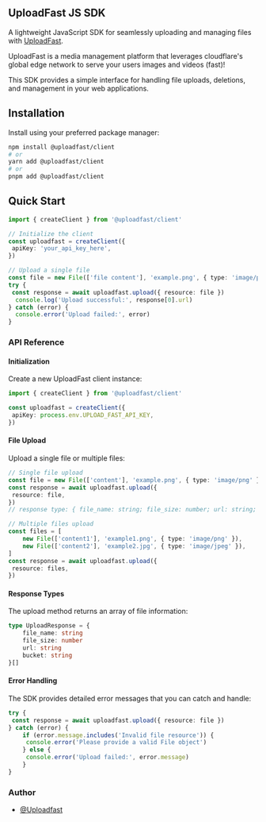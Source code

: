 ## UploadFast JS SDK

A lightweight JavaScript SDK for seamlessly uploading and managing files with
[UploadFast](https://www.uploadfast.dev).

UploadFast is a media management platform that leverages cloudflare's global edge network to serve
your users images and videos (fast)!

This SDK provides a simple interface for handling file uploads, deletions, and management in your
web applications.

## Installation

Install using your preferred package manager:

```bash
npm install @uploadfast/client
# or
yarn add @uploadfast/client
# or
pnpm add @uploadfast/client
```

## Quick Start

```typescript
import { createClient } from '@uploadfast/client'

// Initialize the client
const uploadfast = createClient({
 apiKey: 'your_api_key_here',
})

// Upload a single file
const file = new File(['file content'], 'example.png', { type: 'image/png' })
try {
 const response = await uploadfast.upload({ resource: file })
  console.log('Upload successful:', response[0].url)
} catch (error) {
  console.error('Upload failed:', error)
}
```

### API Reference

#### Initialization

Create a new UploadFast client instance:

```typescript
import { createClient } from '@uploadfast/client'

const uploadfast = createClient({
 apiKey: process.env.UPLOAD_FAST_API_KEY,
})
```

#### File Upload

Upload a single file or multiple files:

```typescript
// Single file upload
const file = new File(['content'], 'example.png', { type: 'image/png' })
const response = await uploadfast.upload({
 resource: file,
})
// response type: { file_name: string; file_size: number; url: string; bucket: string; }[]

// Multiple files upload
const files = [
	new File(['content1'], 'example1.png', { type: 'image/png' }),
	new File(['content2'], 'example2.jpg', { type: 'image/jpeg' }),
]
const response = await uploadfast.upload({
 resource: files,
})
```

#### Response Types

The upload method returns an array of file information:

```typescript
type UploadResponse = {
	file_name: string
	file_size: number
	url: string
	bucket: string
}[]
```

#### Error Handling

The SDK provides detailed error messages that you can catch and handle:

```typescript
try {
 const response = await uploadfast.upload({ resource: file })
} catch (error) {
	if (error.message.includes('Invalid file resource')) {
	 console.error('Please provide a valid File object')
	} else {
	 console.error('Upload failed:', error.message)
	}
}
```

### Author

- [@Uploadfast](https://www.github.com/upload-fast)
